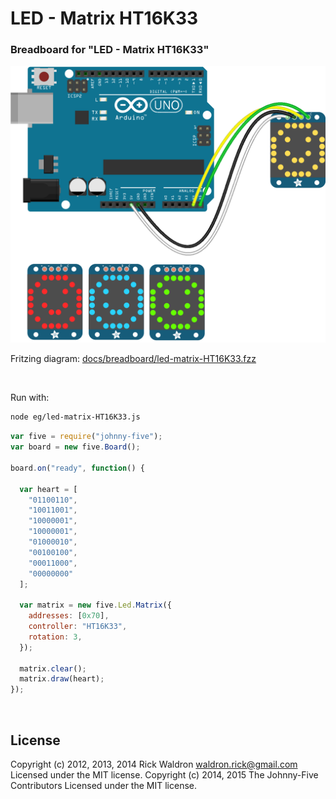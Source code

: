 <!--remove-start-->

# LED - Matrix HT16K33

<!--remove-end-->






### Breadboard for "LED - Matrix HT16K33"



![docs/breadboard/led-matrix-HT16K33.png](breadboard/led-matrix-HT16K33.png)<br>

Fritzing diagram: [docs/breadboard/led-matrix-HT16K33.fzz](breadboard/led-matrix-HT16K33.fzz)

&nbsp;




Run with:
```bash
node eg/led-matrix-HT16K33.js
```


```javascript
var five = require("johnny-five");
var board = new five.Board();

board.on("ready", function() {

  var heart = [
    "01100110",
    "10011001",
    "10000001",
    "10000001",
    "01000010",
    "00100100",
    "00011000",
    "00000000"
  ];

  var matrix = new five.Led.Matrix({
    addresses: [0x70],
    controller: "HT16K33",
    rotation: 3,
  });

  matrix.clear();
  matrix.draw(heart);
});

```








&nbsp;

<!--remove-start-->

## License
Copyright (c) 2012, 2013, 2014 Rick Waldron <waldron.rick@gmail.com>
Licensed under the MIT license.
Copyright (c) 2014, 2015 The Johnny-Five Contributors
Licensed under the MIT license.

<!--remove-end-->
